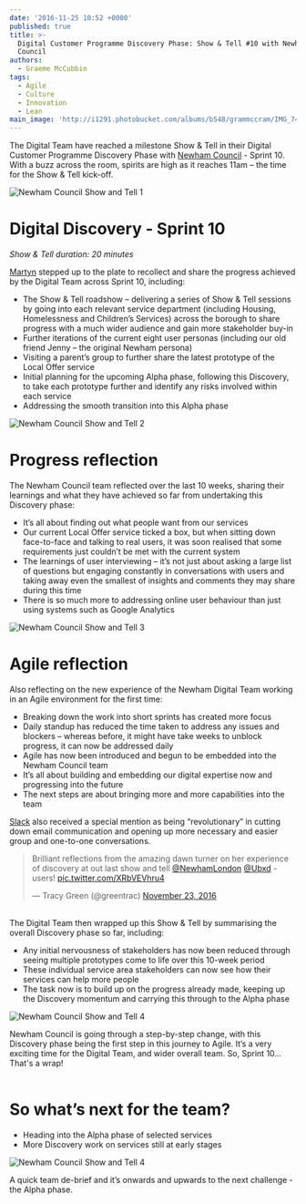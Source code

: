 ```yaml
---
date: '2016-11-25 10:52 +0000'
published: true
title: >-
  Digital Customer Programme Discovery Phase: Show & Tell #10 with Newham
  Council
authors:
  - Graeme McCubbin
tags:
  - Agile
  - Culture
  - Innovation
  - Lean
main_image: 'http://i1291.photobucket.com/albums/b548/grammccram/IMG_7454_zps4k4gb7ql.jpg'
---
```

The Digital Team have reached a milestone Show & Tell in their Digital Customer Programme Discovery Phase with [Newham Council](https://www.newham.gov.uk/Pages/index.aspx) - Sprint 10. With a buzz across the room, spirits are high as it reaches 11am – the time for the Show & Tell kick-off.<br/>

![Newham Council Show and Tell 1](http://i1291.photobucket.com/albums/b548/grammccram/IMG_7469_zpsiuoqkgix.jpg)
<br/>

# Digital Discovery - Sprint 10
<i>Show & Tell duration: 20 minutes</i>
 
[Martyn](https://unboxed.co/people/#martyn-evans) stepped up to the plate to recollect and share the progress achieved by the Digital Team across Sprint 10, including:<br/>
 
- The Show & Tell roadshow – delivering a series of Show & Tell sessions by going into each relevant service department (including Housing, Homelessness and Children’s Services) across the borough to share progress with a much wider audience and gain more stakeholder buy-in
- Further iterations of the current eight user personas (including our old friend Jenny – the original Newham persona)
- Visiting a parent’s group to further share the latest prototype of the Local Offer service
- Initial planning for the upcoming Alpha phase, following this Discovery, to take each prototype further and identify any risks involved within each service
- Addressing the smooth transition into this Alpha phase

![Newham Council Show and Tell 2](http://i1291.photobucket.com/albums/b548/grammccram/IMG_7461_zpsbfvrfrnh.jpg)
<br/>

# Progress reflection
The Newham Council team reflected over the last 10 weeks, sharing their learnings and what they have achieved so far from undertaking this Discovery phase:<br/>
 
- It’s all about finding out what people want from our services
- Our current Local Offer service ticked a box, but when sitting down face-to-face and talking to real users, it was soon realised that some requirements just couldn’t be met with the current system
- The learnings of user interviewing – it’s not just about asking a large list of questions but engaging constantly in conversations with users and taking away even the smallest of insights and comments they may share during this time
- There is so much more to addressing online user behaviour than just using systems such as Google Analytics

![Newham Council Show and Tell 3](http://i1291.photobucket.com/albums/b548/grammccram/IMG_7454_zps4k4gb7ql.jpg)
<br/>

# Agile reflection
Also reflecting on the new experience of the Newham Digital Team working in an Agile environment for the first time:<br/>
 
- Breaking down the work into short sprints has created more focus
- Daily standup has reduced the time taken to address any issues and blockers – whereas before, it might have take weeks to unblock progress, it can now be addressed daily
- Agile has now been introduced and begun to be embedded into the Newham Council team
- It’s all about building and embedding our digital expertise now and progressing into the future
- The next steps are about bringing more and more capabilities into the team

[Slack](https://slack.com/) also received a special mention as being “revolutionary” in cutting down email communication and opening up more necessary and easier group and one-to-one conversations.<br/>

<blockquote class="twitter-tweet tw-align-center"><p lang="en" dir="ltr">Brilliant reflections from the amazing dawn turner on her experience of discovery at out last show and tell <a href="https://twitter.com/NewhamLondon">@NewhamLondon</a> <a href="https://twitter.com/Ubxd">@Ubxd</a> - users! <a href="https://t.co/XRbVEVhru4">pic.twitter.com/XRbVEVhru4</a></p>&mdash; Tracy Green (@greentrac) <a href="https://twitter.com/greentrac/status/801381875973521408">November 23, 2016</a></blockquote>
<script async src="//platform.twitter.com/widgets.js" charset="utf-8"></script>

<br/>
The Digital Team then wrapped up this Show & Tell by summarising the overall Discovery phase so far, including:<br/>
 
- Any initial nervousness of stakeholders has now been reduced through seeing multiple prototypes come to life over this 10-week period
- These individual service area stakeholders can now see how their services can help more people
- The task now is to build up on the progress already made, keeping up the Discovery momentum and carrying this through to the Alpha phase

![Newham Council Show and Tell 4](http://i1291.photobucket.com/albums/b548/grammccram/IMG_7452_zpspmweuqa9.jpg)

Newham Council is going through a step-by-step change, with this Discovery phase being the first step in this journey to Agile. It’s a very exciting time for the Digital Team, and wider overall team. So, Sprint 10... That's a wrap!<br/>
<br/>

# So what’s next for the team?
 
- Heading into the Alpha phase of selected services
- More Discovery work on services still at early stages

![Newham Council Show and Tell 4](http://i1291.photobucket.com/albums/b548/grammccram/IMG_7475_zpssuv7omfz.jpg)

A quick team de-brief and it’s onwards and upwards to the next challenge - the Alpha phase.
